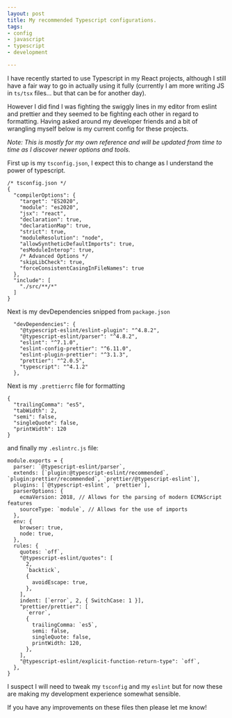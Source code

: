 ```yaml
---
layout: post
title: My recommended Typescript configurations.
tags:
- config
- javascript
- typescript
- development

---
```

I have recently started to use Typescript in my React projects, although I still have a fair way to go in actually using it fully (currently I am more writing JS in `ts/tsx` files... but that can be for another day).

However I did find I was fighting the swiggly lines in my editor from eslint and prettier and they seemed to be fighting each other in regard to formatting. Having asked around my developer friends and a bit of wrangling myself below is my current config for these projects.

_Note: This is mostly for my own reference and will be updated from time to time as I discover newer options and tools._

First up is my `tsconfig.json`, I expect this to change as I understand the power of typescript.

    /* tsconfig.json */
    {
      "compilerOptions": {
        "target": "ES2020",
        "module": "es2020",
        "jsx": "react",
        "declaration": true,
        "declarationMap": true,
        "strict": true,
        "moduleResolution": "node",
        "allowSyntheticDefaultImports": true,
        "esModuleInterop": true,
        /* Advanced Options */
        "skipLibCheck": true,
        "forceConsistentCasingInFileNames": true
      },
      "include": [
        "./src/**/*"
      ]
    }

Next is my devDependencies snipped from `package.json`

      "devDependencies": {
        "@typescript-eslint/eslint-plugin": "^4.8.2",
        "@typescript-eslint/parser": "^4.8.2",
        "eslint": "^7.1.0",
        "eslint-config-prettier": "^6.11.0",
        "eslint-plugin-prettier": "^3.1.3",
        "prettier": "^2.0.5",
        "typescript": "^4.1.2"
      },

Next is my `.prettierrc` file for formatting

    {
      "trailingComma": "es5",
      "tabWidth": 2,
      "semi": false,
      "singleQuote": false,
      "printWidth": 120
    }

and finally my `.eslintrc.js` file:

    module.exports = {
      parser: `@typescript-eslint/parser`,
      extends: [`plugin:@typescript-eslint/recommended`, `plugin:prettier/recommended`, `prettier/@typescript-eslint`],
      plugins: [`@typescript-eslint`, `prettier`],
      parserOptions: {
        ecmaVersion: 2018, // Allows for the parsing of modern ECMAScript features
        sourceType: `module`, // Allows for the use of imports
      },
      env: {
        browser: true,
        node: true,
      },
      rules: {
        quotes: `off`,
        "@typescript-eslint/quotes": [
          2,
          `backtick`,
          {
            avoidEscape: true,
          },
        ],
        indent: [`error`, 2, { SwitchCase: 1 }],
        "prettier/prettier": [
          `error`,
          {
            trailingComma: `es5`,
            semi: false,
            singleQuote: false,
            printWidth: 120,
          },
        ],
        "@typescript-eslint/explicit-function-return-type": `off`,
      },
    }

I suspect I will need to tweak my `tsconfig` and my `eslint` but for now these are making my development experience somewhat sensible.

If you have any improvements on these files then please let me know!